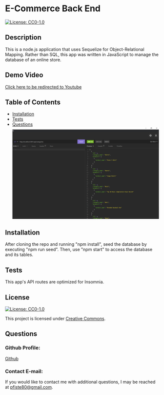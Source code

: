 



# E-Commerce Back End
  [![License: CC0-1.0](https://img.shields.io/badge/License-CC0%201.0-lightgrey.svg)](http://creativecommons.org/publicdomain/zero/1.0/)
## Description
This is a node.js application that uses Sequelize for Object-Relational Mapping. Rather than SQL, this app was written in JavaScript to manage the database of an online store.

## Demo Video
[Click here to be redirected to Youtube](https://www.youtube.com/watch?v=q5D7XMAWHEQ)

## Table of Contents
* [Installation](#installation)
* [Tests](#tests)
* [Questions](#questions)
![image](https://github.com/Pfizzz/e-commerce/blob/8154fe19ce3ae41ce6f232853930394348d322e0/images/ss1.png)

## Installation
After cloning the repo and running "npm install", seed the database by executing "npm run seed". Then, use "npm start" to access the database and its tables.

## Tests
This app's API routes are optimized for Insomnia.
## License
[![License: CC0-1.0](https://img.shields.io/badge/License-CC0%201.0-lightgrey.svg)](http://creativecommons.org/publicdomain/zero/1.0/)

This project is licensed under [Creative Commons](http://creativecommons.org/publicdomain/zero/1.0/).
## Questions
### Github Profile: 
[Github](https://github.com/Pfizzz/)
### Contact E-mail: 
If you would like to contact me with additional questions, I may be reached at pfiste80@gmail.com.

